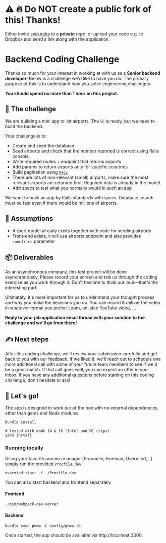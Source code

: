 # ⚠️ 🔥 Do NOT create a public fork of this! Thanks!
Either invite [swiknaba](https://github.com/swiknaba) to a **private** repo, or upload your code e.g. to Dropbox and send a link along with the application.

# Backend Coding Challenge

Thanks so much for your interest in working at with us as a **Senior backend developer**! Below is a challenge we'd like to have you do. The primary purpose of this is to understand how you solve engineering challenges.

**You should spend no more than 1 hour on this project.**

## 🔐 The challenge

We are building a mini app to list airports. The UI is ready, but we need to build the backend.

Your challenge is to:

- Create and seed the database
- Seed airports and check that the number reported is correct using Rails console
- Write required routes + endpoint that returns airports
- Add params to return airports only for specific countries
- Build pagination using [`Pagy`](https://ddnexus.github.io/pagy/how-to#quick-start&gsc.tab=0)
- There are lots of non-relevant (small) airports, make sure the most relevant airports are returned first. Required data is already in the model.
- Add specs to test what you normally would in such an app

We want to build an app by Rails standards with specs. Database search must be fast even if there would be millions of airports.

## 🧠 Assumptions

- Airport model already exists together with code for seeding airports
- Front-end exists, it will use airports endpoint and also provides `countries` parameter

## 📦 Deliverables

As an asynchronous company, this test project will be done asynchronously. Please record your screen and talk us through the coding exercise as you work through it. Don't hesitate to think out loud—that's the interesting part!

Ultimately, it's more important for us to understand your thought process and why you make the decisions you do. You can record & deliver the video in whatever format you prefer: Loom, unlisted YouTube video, …

**Reply to your job application email thread with your solution to the challenge and we'll go from there!**

## ✍️ Next steps

After this coding challenge, we'll review your submission carefully and get back to you with our feedback. If we liked it, we'll reach out to schedule one more additional call with some of your future team members to see if we'd be a great match. If that call goes well, you can expect an offer in your inbox. If you have any additional questions before starting on this coding challenge, don't hesitate to ask!

## 💨 Let's go!

The app is designed to work out of the box with no external dependencies, other than gems and Node modules.

```shell
bundle install

# tested with Node 14 & 16 (Intel and M1 chips)
yarn install
```


### Running locally

Using your favorite process manager (Procodile, Foreman, Overmind, ..) simply run the provided `Procfile.dev`:

```shell
overmind start -f ./Procfile.dev
````

You can also start backend and frontend separately

#### Frontend

```
./bin/webpack-dev-server
```

#### Backend

```shell
bundle exec puma -C config/puma.rb
```

Once started, the app should be available via http://localhost:3000.
